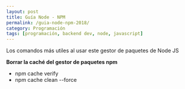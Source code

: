 ```yaml
---
layout: post
title: Guía Node - NPM
permalink: /guia-node-npm-2018/
category: Programación
tags: [programación, backend dev, node, javascript]
---
```


Los comandos más utiles al usar este gestor de paquetes de Node JS 

**Borrar la caché del gestor de paquetes npm**

- npm cache verify
- npm cache clean --force
